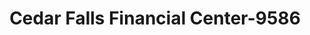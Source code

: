 ---
f_zip-code: 50613
f_state-code: IA
title: Cedar Falls Financial Center-9586
f_phone: 319-266-2000
f_city-only: Cedar Falls
f_address: 602 Main Street Cedar Falls
f_location-unique-id: '9586'
slug: cedar-falls-financial-center-9586
updated-on: '2024-05-30T13:46:58.046Z'
created-on: '2024-05-30T13:36:59.803Z'
published-on: '2024-05-30T13:54:32.469Z'
f_city-state: cms/city/cedar-falls-ia.md
f_company: cms/company/cedar-falls-financial-center.md
f_state: cms/state/iowa.md
layout: '[payday-loan].html'
tags: payday-loan
---